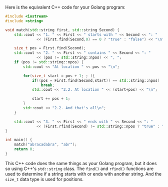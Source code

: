 Here is the equivalent C++ code for your Golang program:

```cpp
#include <iostream>
#include <string>

void match(std::string first, std::string Second) {
    std::cout << "1. " << First << " starts with " << Second << ": " 
              << (First.find(Second,0) == 0 ? "true" : "false") << "\n";

    size_t pos = First.find(Second);
    std::cout << "2. " << First << " contains " << Second << ": " 
              << (pos != std::string::npos) << ", ";
    if (pos != std::string::npos) {
        std::cout << "At location " << pos << "\n";

        for(size_t start = pos + 1; ; ){
            if((pos = First.find(Second,start)) == std::string::npos)
                break;
            std::cout << "2.2. At location " << (start+pos) << "\n";

            start += pos + 1;
        }
        std::cout << "2.2. And that's all\n";
    }

    std::cout << "3. " << First << " ends with " << Second << ": "
              << (First.rfind(Second) != std::string::npos ? "true" : "false") << "\n";
}

int main() {
    match("abracadabra", "abr");
    return 0;
}
```

This C++ code does the same things as your Golang program, but it does so using C++'s `std::string` class. The `find()` and `rfind()` functions are used to determine if a string starts with or ends with another string. And the `size_t` data type is used for positions.
